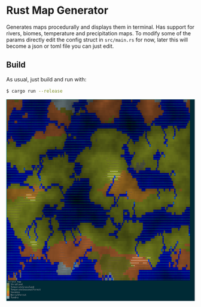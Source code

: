 Rust Map Generator
==================

Generates maps procedurally and displays them in terminal.  Has support for
rivers, biomes, temperature and precipitation maps.  To modify some of the
params directly edit the config struct in `src/main.rs` for now, later this
will become a json or toml file you can just edit.


Build
-----

As usual, just build and run with:

```sh
$ cargo run --release
```

![Example Run](screenshots/example.png?raw=true)
